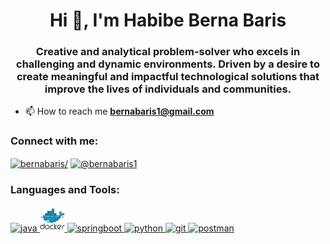 <h1 align="center">Hi 👋, I'm Habibe Berna Baris</h1>
<h3 align="center">Creative and analytical problem-solver who excels in challenging and dynamic environments. Driven by a desire to create meaningful and impactful technological solutions that improve the lives of individuals and communities. 
</h3>

- 📫 How to reach me **bernabaris1@gmail.com**

<h3 align="left">Connect with me:</h3>
<p align="left">
<a href="https://linkedin.com/in/habibebernabaris/" target="blank"><img align="center" src="https://cdn.jsdelivr.net/npm/simple-icons@3.0.1/icons/linkedin.svg" alt="bernabaris/" height="30" width="40" /></a>
<a href="https://medium.com/@bernabaris1" target="blank"><img align="center" src="https://cdn.jsdelivr.net/npm/simple-icons@3.0.1/icons/medium.svg" alt="@bernabaris1" height="30" width="40" /></a>
</p>

<h3 align="left">Languages and Tools:</h3>
<p align="left"> 
  <a href="https://java.com/" target="_blank"> <img src="https://www.vectorlogo.zone/logos/java/java-icon.svg" alt ="java" width="40" height="40" /> </a>
  <a href="https://www.docker.com/" target="_blank"> <img src="https://raw.githubusercontent.com/devicons/devicon/master/icons/docker/docker-original-wordmark.svg" alt="docker" width="40" height="40"/> </a>
  <a href="https://spring.com/" target="_blank"> <img src="https://user-images.githubusercontent.com/25181517/183891303-41f257f8-6b3d-487c-aa56-c497b880d0fb.png" alt ="springboot" width="40" height="40" /> </a>
  <a href="https://python.com/" target="_blank"> <img src="https://www.vectorlogo.zone/logos/python/python-ar21.svg" alt="python" width="40" height="40"/> </a>
  <a href="https://git-scm.com/" target="_blank"> <img src="https://www.vectorlogo.zone/logos/git-scm/git-scm-icon.svg" alt="git" width="40" height="40"/> </a>
  <a href="https://postman.com" target="_blank"> <img src="https://www.vectorlogo.zone/logos/getpostman/getpostman-icon.svg" alt="postman" width="40" height="40"/>  </p>

